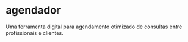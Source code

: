 # agendador
Uma ferramenta digital para agendamento otimizado de consultas entre profissionais e clientes.
